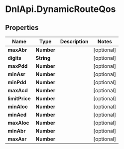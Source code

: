 # DnlApi.DynamicRouteQos

## Properties
Name | Type | Description | Notes
------------ | ------------- | ------------- | -------------
**maxAbr** | **Number** |  | [optional] 
**digits** | **String** |  | [optional] 
**maxPdd** | **Number** |  | [optional] 
**minAsr** | **Number** |  | [optional] 
**minPdd** | **Number** |  | [optional] 
**maxAcd** | **Number** |  | [optional] 
**limitPrice** | **Number** |  | [optional] 
**minAloc** | **Number** |  | [optional] 
**minAcd** | **Number** |  | [optional] 
**maxAloc** | **Number** |  | [optional] 
**minAbr** | **Number** |  | [optional] 
**maxAsr** | **Number** |  | [optional] 


